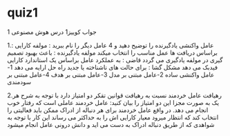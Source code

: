 # quiz1
1
جواب کوییز1 درس هوش مصنوعی

1.عامل واکنشی یادگیرنده را توضیح دهید و 4 عامل دیگر را نام ببرید : مولفه کارایی : براساس دریافت ها عمل مناسب را انتخاب میکند مولفه یادگیرنده : باعث بهبود تصمیم گیری در مولفه یادگیری می گردد قاضی : به عملکرد عامل براساس یک استاندارد کارایی فیدبک می دهد مشکل گشا : برای حالت های ناشناخته یا جدید راه حل ارایه می دهد 1-عامل واکنشی ساده 2-عامل مبتنی بر مدل 3-عامل مبتنی بر هدف 4-عامل مبتنی بر سودمندی

2.رهیافت عامل خردمند نسبت به رهیافت قوانین تقکر دو امتیاز دارد با توجه به شرح هر یک به صورت مجزا این دو امتیاز را بیان کنید: عامل خردمند عاملی است که رفتار خوب انجام می دهد. در واقع عامل خردمند برای هر دنباله از ادراک ممکن باید فعالیتی را انتخاب کند که انتظار میرود معیار کارایی اش را به حداکثر می رساند این کار با توجه به شواهدی که از طریق دنباله ادراک به دست می اید و دانش درونی عامل انجام میشود
